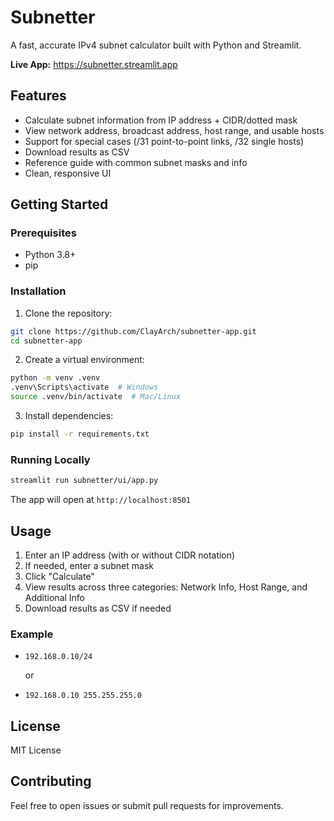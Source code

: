 # Subnetter

A fast, accurate IPv4 subnet calculator built with Python and Streamlit.

**Live App:** https://subnetter.streamlit.app

## Features

- Calculate subnet information from IP address + CIDR/dotted mask
- View network address, broadcast address, host range, and usable hosts
- Support for special cases (/31 point-to-point links, /32 single hosts)
- Download results as CSV
- Reference guide with common subnet masks and info
- Clean, responsive UI

## Getting Started

### Prerequisites

- Python 3.8+
- pip

### Installation

1. Clone the repository:
```bash
git clone https://github.com/ClayArch/subnetter-app.git
cd subnetter-app
```

2. Create a virtual environment:
```bash
python -m venv .venv
.venv\Scripts\activate  # Windows
source .venv/bin/activate  # Mac/Linux
```

3. Install dependencies:
```bash
pip install -r requirements.txt
```

### Running Locally

```bash
streamlit run subnetter/ui/app.py
```

The app will open at `http://localhost:8501`

## Usage

1. Enter an IP address (with or without CIDR notation)
2. If needed, enter a subnet mask
3. Click "Calculate"
4. View results across three categories: Network Info, Host Range, and Additional Info
5. Download results as CSV if needed

### Example

- `192.168.0.10/24`

   or

- `192.168.0.10 255.255.255.0`

## License

MIT License

## Contributing

Feel free to open issues or submit pull requests for improvements.